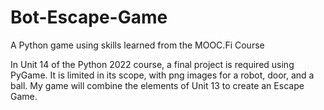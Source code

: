 # Bot-Escape-Game
A Python game using skills learned from the MOOC.Fi Course

In Unit 14 of the Python 2022 course, a final project is required using PyGame. It is limited in its scope, with png images for a robot, door, and a ball. My game will combine the elements of Unit 13 to create an Escape Game. 
